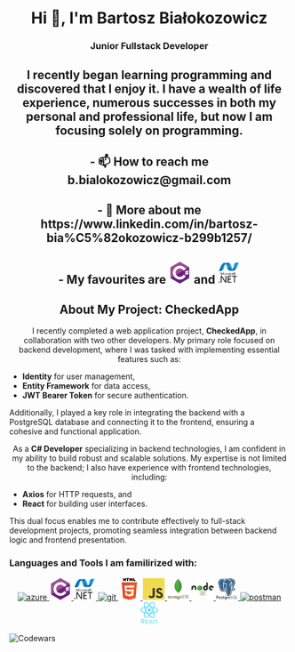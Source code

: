 <h1 align="center">Hi 👋, I'm Bartosz Białokozowicz</h1>
<h3 align="center">Junior Fullstack Developer</h3>
<h2 align="center"> I recently began learning programming and discovered that I enjoy it. I have a wealth of life experience, numerous successes in both my personal and professional life, but now I am focusing solely on programming. </h2>

<h2 align="center">- 📫 How to reach me b.bialokozowicz@gmail.com </h2>

<h2 align="center">- 📄 More about me https://www.linkedin.com/in/bartosz-bia%C5%82okozowicz-b299b1257/ </h2>

<h2 align="center">- My favourites are <img src="https://raw.githubusercontent.com/devicons/devicon/master/icons/csharp/csharp-original.svg" alt="csharp" width="40" height="40"/> and <img src="https://raw.githubusercontent.com/devicons/devicon/master/icons/dot-net/dot-net-original-wordmark.svg" alt="dotnet" width="40" height="40"/> </h2>

<h2 align="center">About My Project: CheckedApp</h2>

<p align="center">
  I recently completed a web application project, <strong>CheckedApp</strong>, in collaboration with two other developers. My primary role focused on backend development, where I was tasked with implementing essential features such as:
  <ul>
    <li><strong>Identity</strong> for user management,</li>
    <li><strong>Entity Framework</strong> for data access,</li>
    <li><strong>JWT Bearer Token</strong> for secure authentication.</li>
  </ul>
  Additionally, I played a key role in integrating the backend with a PostgreSQL database and connecting it to the frontend, ensuring a cohesive and functional application.
</p>

<p align="center">
  As a <strong>C# Developer</strong> specializing in backend technologies, I am confident in my ability to build robust and scalable solutions. My expertise is not limited to the backend; I also have experience with frontend technologies, including:
  <ul>
    <li><strong>Axios</strong> for HTTP requests, and</li>
    <li><strong>React</strong> for building user interfaces.</li>
  </ul>
  This dual focus enables me to contribute effectively to full-stack development projects, promoting seamless integration between backend logic and frontend presentation.
</p>


<p align="left">
</p>

<h3 align="left">Languages and Tools I am familirized with:</h3>

<p align="center"> <a href="https://azure.microsoft.com/en-in/" target="_blank" rel="noreferrer"> <img src="https://www.vectorlogo.zone/logos/microsoft_azure/microsoft_azure-icon.svg" alt="azure" width="40" height="40"/> </a> <a href="https://www.w3schools.com/cs/" target="_blank" rel="noreferrer"> <img src="https://raw.githubusercontent.com/devicons/devicon/master/icons/csharp/csharp-original.svg" alt="csharp" width="40" height="40"/> </a> <a href="https://dotnet.microsoft.com/" target="_blank" rel="noreferrer"> <img src="https://raw.githubusercontent.com/devicons/devicon/master/icons/dot-net/dot-net-original-wordmark.svg" alt="dotnet" width="40" height="40"/> </a> <a href="https://git-scm.com/" target="_blank" rel="noreferrer"> <img src="https://www.vectorlogo.zone/logos/git-scm/git-scm-icon.svg" alt="git" width="40" height="40"/> </a> <a href="https://www.w3.org/html/" target="_blank" rel="noreferrer"> <img src="https://raw.githubusercontent.com/devicons/devicon/master/icons/html5/html5-original-wordmark.svg" alt="html5" width="40" height="40"/> </a> <a href="https://developer.mozilla.org/en-US/docs/Web/JavaScript" target="_blank" rel="noreferrer"> <img src="https://raw.githubusercontent.com/devicons/devicon/master/icons/javascript/javascript-original.svg" alt="javascript" width="40" height="40"/> </a> <a href="https://www.mongodb.com/" target="_blank" rel="noreferrer"> <img src="https://raw.githubusercontent.com/devicons/devicon/master/icons/mongodb/mongodb-original-wordmark.svg" alt="mongodb" width="40" height="40"/> </a> <a href="https://nodejs.org" target="_blank" rel="noreferrer"> <img src="https://raw.githubusercontent.com/devicons/devicon/master/icons/nodejs/nodejs-original-wordmark.svg" alt="nodejs" width="40" height="40"/> </a> <a href="https://www.postgresql.org" target="_blank" rel="noreferrer"> <img src="https://raw.githubusercontent.com/devicons/devicon/master/icons/postgresql/postgresql-original-wordmark.svg" alt="postgresql" width="40" height="40"/> </a> <a href="https://postman.com" target="_blank" rel="noreferrer"> <img src="https://www.vectorlogo.zone/logos/getpostman/getpostman-icon.svg" alt="postman" width="40" height="40"/> </a> <a href="https://reactjs.org/" target="_blank" rel="noreferrer"> <img src="https://raw.githubusercontent.com/devicons/devicon/master/icons/react/react-original-wordmark.svg" alt="react" width="40" height="40"/> </a> </p>

![Codewars](https://github.r2v.ch/codewars?user=blinkers)

